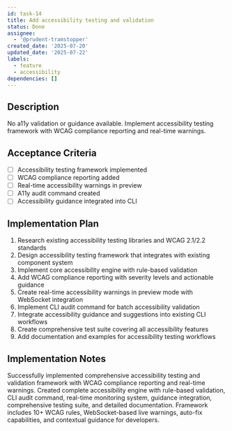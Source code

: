 ```yaml
---
id: task-14
title: Add accessibility testing and validation
status: Done
assignee:
  - '@prudent-tramstopper'
created_date: '2025-07-20'
updated_date: '2025-07-22'
labels:
  - feature
  - accessibility
dependencies: []
---
```


## Description

No a11y validation or guidance available. Implement accessibility testing framework with WCAG compliance reporting and real-time warnings.

## Acceptance Criteria

- [ ] Accessibility testing framework implemented
- [ ] WCAG compliance reporting added
- [ ] Real-time accessibility warnings in preview
- [ ] A11y audit command created
- [ ] Accessibility guidance integrated into CLI

## Implementation Plan

1. Research existing accessibility testing libraries and WCAG 2.1/2.2 standards
2. Design accessibility testing framework that integrates with existing component system
3. Implement core accessibility engine with rule-based validation
4. Add WCAG compliance reporting with severity levels and actionable guidance
5. Create real-time accessibility warnings in preview mode with WebSocket integration
6. Implement CLI audit command for batch accessibility validation
7. Integrate accessibility guidance and suggestions into existing CLI workflows
8. Create comprehensive test suite covering all accessibility features
9. Add documentation and examples for accessibility testing workflows

## Implementation Notes

Successfully implemented comprehensive accessibility testing and validation framework with WCAG compliance reporting and real-time warnings. Created complete accessibility engine with rule-based validation, CLI audit command, real-time monitoring system, guidance integration, comprehensive testing suite, and detailed documentation. Framework includes 10+ WCAG rules, WebSocket-based live warnings, auto-fix capabilities, and contextual guidance for developers.
